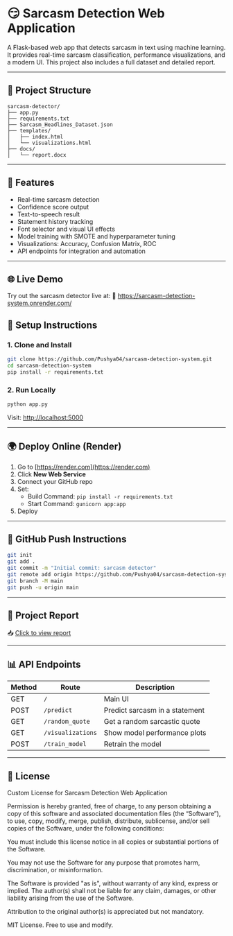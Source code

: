 # 😏 Sarcasm Detection Web Application

A Flask-based web app that detects sarcasm in text using machine learning. It provides real-time sarcasm classification, performance visualizations, and a modern UI. This project also includes a full dataset and detailed report.

---

## 📁 Project Structure

```
sarcasm-detector/
├── app.py
├── requirements.txt
├── Sarcasm_Headlines_Dataset.json
├── templates/
│   ├── index.html
│   └── visualizations.html
├── docs/
│   └── report.docx
```

---

## 🚀 Features

- Real-time sarcasm detection
- Confidence score output
- Text-to-speech result
- Statement history tracking
- Font selector and visual UI effects
- Model training with SMOTE and hyperparameter tuning
- Visualizations: Accuracy, Confusion Matrix, ROC
- API endpoints for integration and automation

---
## 🌐 Live Demo
Try out the sarcasm detector live at:
🔗 https://sarcasm-detection-system.onrender.com/

## 🔧 Setup Instructions

### 1. Clone and Install
```bash
git clone https://github.com/Pushya04/sarcasm-detection-system.git
cd sarcasm-detection-system
pip install -r requirements.txt
```

### 2. Run Locally
```bash
python app.py
```

Visit: [http://localhost:5000](http://localhost:5000)

---

## 🌍 Deploy Online (Render)

1. Go to [https://render.com](https://render.com)
2. Click **New Web Service**
3. Connect your GitHub repo
4. Set:
   - Build Command: `pip install -r requirements.txt`
   - Start Command: `gunicorn app:app`
5. Deploy

---

## 🔁 GitHub Push Instructions

```bash
git init
git add .
git commit -m "Initial commit: sarcasm detector"
git remote add origin https://github.com/Pushya04/sarcasm-detection-system.git
git branch -M main
git push -u origin main

```

---

## 📄 Project Report

📥 [Click to view report](https://github.com/Pushya04/sarcasm-detection-system/raw/main/docs/report.docx)


---

## 📊 API Endpoints

| Method | Route              | Description                      |
|--------|--------------------|----------------------------------|
| GET    | `/`                | Main UI                          |
| POST   | `/predict`         | Predict sarcasm in a statement   |
| GET    | `/random_quote`    | Get a random sarcastic quote     |
| GET    | `/visualizations`  | Show model performance plots     |
| POST   | `/train_model`     | Retrain the model                |

---

## 📜 License
Custom License for Sarcasm Detection Web Application

Permission is hereby granted, free of charge, to any person obtaining a copy of this software and associated documentation files (the “Software”), to use, copy, modify, merge, publish, distribute, sublicense, and/or sell copies of the Software, under the following conditions:

You must include this license notice in all copies or substantial portions of the Software.

You may not use the Software for any purpose that promotes harm, discrimination, or misinformation.

The Software is provided "as is", without warranty of any kind, express or implied. The author(s) shall not be liable for any claim, damages, or other liability arising from the use of the Software.

Attribution to the original author(s) is appreciated but not mandatory.

MIT License. Free to use and modify.
